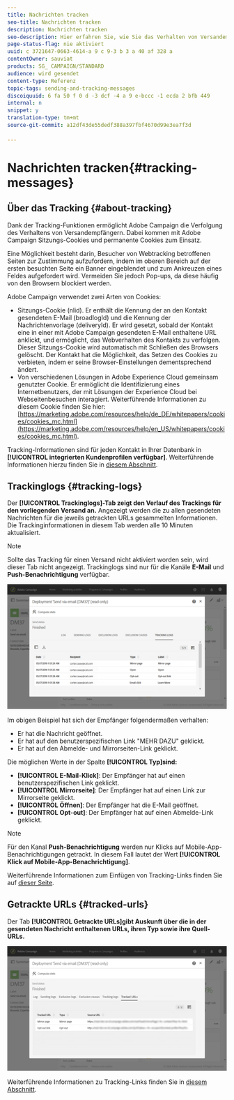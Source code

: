 ```yaml
---
title: Nachrichten tracken
seo-title: Nachrichten tracken
description: Nachrichten tracken
seo-description: Hier erfahren Sie, wie Sie das Verhalten von Versandempfängern tracken können.
page-status-flag: nie aktiviert
uuid: c 3721647-0663-4614-a 9 c 9-3 b 3 a 40 af 328 a
contentOwner: sauviat
products: SG_ CAMPAIGN/STANDARD
audience: wird gesendet
content-type: Referenz
topic-tags: sending-and-tracking-messages
discoiquuid: 6 fa 50 f 0 d -3 dcf -4 a 9 e-bccc -1 ecda 2 bfb 449
internal: n
snippet: y
translation-type: tm+mt
source-git-commit: a12df43de55dedf388a397fbf4670d99e3ea7f3d

---
```



# Nachrichten tracken{#tracking-messages}

## Über das Tracking {#about-tracking}

Dank der Tracking-Funktionen ermöglicht Adobe Campaign die Verfolgung des Verhaltens von Versandempfängern. Dabei kommen mit Adobe Campaign Sitzungs-Cookies und permanente Cookies zum Einsatz.

Eine Möglichkeit besteht darin, Besucher von Webtracking betroffenen Seiten zur Zustimmung aufzufordern, indem im oberen Bereich auf der ersten besuchten Seite ein Banner eingeblendet und zum Ankreuzen eines Feldes aufgefordert wird. Vermeiden Sie jedoch Pop-ups, da diese häufig von den Browsern blockiert werden.

Adobe Campaign verwendet zwei Arten von Cookies:

* Sitzungs-Cookie (nlid). Er enthält die Kennung der an den Kontakt gesendeten E-Mail (broadlogId) und die Kennung der Nachrichtenvorlage (deliveryId). Er wird gesetzt, sobald der Kontakt eine in einer mit Adobe Campaign gesendeten E-Mail enthaltene URL anklickt, und ermöglicht, das Webverhalten des Kontakts zu verfolgen. Dieser Sitzungs-Cookie wird automatisch mit Schließen des Browsers gelöscht. Der Kontakt hat die Möglichkeit, das Setzen des Cookies zu verbieten, indem er seine Browser-Einstellungen dementsprechend ändert.
* Von verschiedenen Lösungen in Adobe Experience Cloud gemeinsam genutzter Cookie. Er ermöglicht die Identifizierung eines Internetbenutzers, der mit Lösungen der Experience Cloud bei Webseitenbesuchen interagiert. Weiterführende Informationen zu diesem Cookie finden Sie hier: [https://marketing.adobe.com/resources/help/de_DE/whitepapers/cookies/cookies_mc.html](https://marketing.adobe.com/resources/help/en_US/whitepapers/cookies/cookies_mc.html).

Tracking-Informationen sind für jeden Kontakt in Ihrer Datenbank in **[!UICONTROL integrierten Kundenprofilen verfügbar]**. Weiterführende Informationen hierzu finden Sie in [diesem Abschnitt](../../audiences/using/integrated-customer-profile.md).

## Trackinglogs {#tracking-logs}

Der **[!UICONTROL Trackinglogs]-Tab zeigt den Verlauf des Trackings für den vorliegenden Versand an.** Angezeigt werden die zu allen gesendeten Nachrichten für die jeweils getrackten URLs gesammelten Informationen. Die Trackinginformationen in diesem Tab werden alle 10 Minuten aktualisiert.

>[!NOTE]
>
>Sollte das Tracking für einen Versand nicht aktiviert worden sein, wird dieser Tab nicht angezeigt. Trackinglogs sind nur für die Kanäle **E-Mail** und **Push-Benachrichtigung** verfügbar.

![](assets/tracking_logs.png)

Im obigen Beispiel hat sich der Empfänger folgendermaßen verhalten:

* Er hat die Nachricht geöffnet.
* Er hat auf den benutzerspezifischen Link "MEHR DAZU" geklickt.
* Er hat auf den Abmelde- und Mirrorseiten-Link geklickt.

Die möglichen Werte in der Spalte **[!UICONTROL Typ]sind:**

* **[!UICONTROL E-Mail-Klick]**: Der Empfänger hat auf einen benutzerspezifischen Link geklickt.
* **[!UICONTROL Mirrorseite]**: Der Empfänger hat auf einen Link zur Mirrorseite geklickt.
* **[!UICONTROL Öffnen]**: Der Empfänger hat die E-Mail geöffnet.
* **[!UICONTROL Opt-out]**: Der Empfänger hat auf einen Abmelde-Link geklickt.

>[!NOTE]
>
>Für den Kanal **Push-Benachrichtigung** werden nur Klicks auf Mobile-App-Benachrichtigungen getrackt. In diesem Fall lautet der Wert **[!UICONTROL Klick auf Mobile-App-Benachrichtigung]**.

Weiterführende Informationen zum Einfügen von Tracking-Links finden Sie auf [dieser Seite](../../designing/using/inserting-a-link.md).

## Getrackte URLs {#tracked-urls}

Der Tab **[!UICONTROL Getrackte URLs]gibt Auskunft über die in der gesendeten Nachricht enthaltenen URLs, ihren Typ sowie ihre Quell-URLs.**

![](assets/sending_delivery6.png)

Weiterführende Informationen zu Tracking-Links finden Sie in [diesem Abschnitt](../../designing/using/about-tracked-urls.md).
